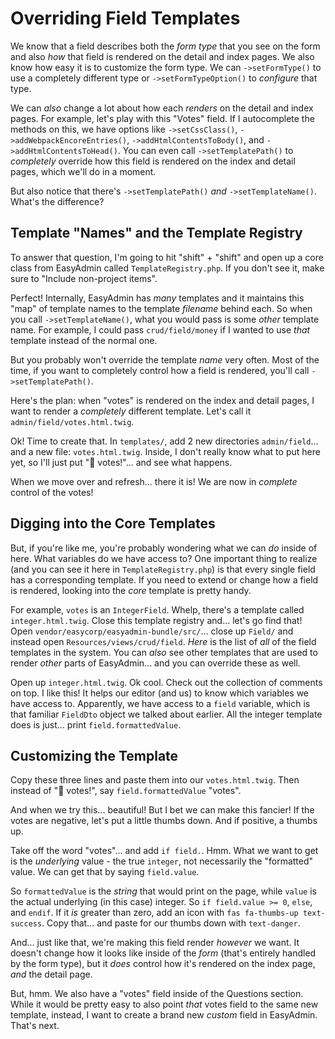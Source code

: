 # Overriding Field Templates

We know that a field describes both the *form type* that you see on the form and
also *how* that field is rendered on the detail and index pages. We also know how
easy it is to customize the form type. We can `->setFormType()` to use
a completely different type or `->setFormTypeOption()` to *configure* that type.

We can *also* change a lot about how each *renders* on the detail and index pages.
For example, let's play with this "Votes" field. If I autocomplete the methods on
this, we have options like `->setCssClass()`, `->addWebpackEncoreEntries()`,
`->addHtmlContentsToBody()`, and `->addHtmlContentsToHead()`. You can even call
`->setTemplatePath()` to *completely* override how this field is rendered on the
index and detail pages, which we'll do in a moment.

But also notice that there's `->setTemplatePath()` *and* `->setTemplateName()`.
What's the difference?

## Template "Names" and the Template Registry

To answer that question, I'm going to hit "shift" + "shift" and open up a core class
from EasyAdmin called `TemplateRegistry.php`. If you don't see it, make sure to
"Include non-project items".

Perfect! Internally, EasyAdmin has *many* templates and it maintains this "map"
of template names to the template *filename* behind each. So when you call
`->setTemplateName()`, what you would pass is some *other* template name. For
example, I could pass `crud/field/money` if I wanted to use *that* template instead
of the normal one.

But you probably won't override the template *name* very often. Most of the time,
if you want to completely control how a field is rendered, you'll call
`->setTemplatePath()`.

Here's the plan: when "votes" is rendered on the index and detail pages, I want
to render a *completely* different template. Let's call it
`admin/field/votes.html.twig`.

Ok! Time to create that. In `templates/`, add 2 new directories `admin/field`...
and a new file: `votes.html.twig`. Inside, I don't really know what to put
here yet, so I'll just put "💯 votes!"... and see what happens.

When we move over and refresh... there it is! We are now in *complete* control of
the votes!

## Digging into the Core Templates

But, if you're like me, you're probably wondering what we can *do* inside of here.
What variables do we have access to? One important thing to realize (and you can
see it here in `TemplateRegistry.php`) is that every single field has a corresponding
template. If you need to extend or change how a field is rendered, looking into
the *core* template is pretty handy.

For example, `votes` is an `IntegerField`. Whelp, there's a template called
`integer.html.twig`. Close this template registry and... let's go find that! Open
`vendor/easycorp/easyadmin-bundle/src/`... close up `Field/` and instead open
`Resources/views/crud/field`. *Here* is the list of *all* of the field templates
in the system. You can *also* see other templates that are used to render *other*
parts of EasyAdmin... and you can override these as well.

Open up `integer.html.twig`. Ok cool. Check out the collection of comments on
top. I like this! It helps our editor (and us) to know which
variables we have access to. Apparently, we have access to a `field` variable,
which is that familiar `FieldDto` object we talked about earlier. All the
integer template does is just... print `field.formattedValue`.

## Customizing the Template

Copy these three lines and paste them into our `votes.html.twig`. Then instead of
"💯 votes!", say `field.formattedValue` "votes".

And when we try this... beautiful! But I bet we can make this fancier!
If the votes are negative, let's put a little thumbs down. And if positive, a
thumbs up.

Take off the word "votes"... and add `if field.`. Hmm. What we want to get
is the *underlying* value - the true `integer`, not necessarily the "formatted" value.
We can get that by saying `field.value`.

So `formattedValue` is the *string* that would print on the page, while `value`
is the actual underlying (in this case) integer. So `if field.value >= 0`, `else`,
and `endif`. If it *is* greater than zero, add an icon with
`fas fa-thumbs-up text-success`. Copy that... and paste for our thumbs down with
`text-danger`.

And... just like that, we're making this field render *however* we want. It doesn't
change how it looks like inside of the *form* (that's entirely handled by the form
type), but it *does* control how it's rendered on the index page, *and* the detail
page.

But, hmm. We also have a "votes" field inside of the Questions section. While it
would be pretty easy to also point *that* votes field to the same new template,
instead, I want to create a brand new *custom* field in EasyAdmin. That's next.
